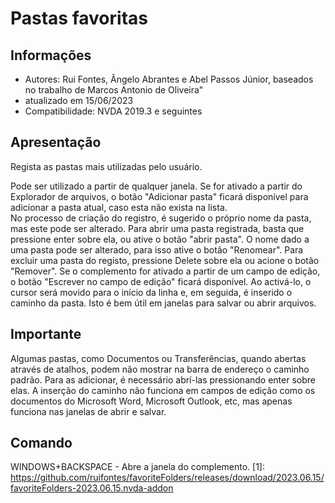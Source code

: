 # Pastas favoritas


## Informações
* Autores: Rui Fontes, Ângelo Abrantes e Abel Passos Júnior, baseados no trabalho de Marcos Antonio de Oliveira"
* atualizado em 15/06/2023
* Compatibilidade: NVDA 2019.3 e seguintes


## Apresentação
Regista as pastas mais utilizadas pelo usuário. 

Pode ser utilizado a partir de qualquer janela. 
Se for ativado a partir do Explorador de arquivos, o botão "Adicionar pasta" ficará disponível para adicionar a pasta atual, caso esta não exista na lista.  
No processo de criação do registro, é sugerido o próprio nome da pasta, mas este pode ser alterado. 
Para abrir uma pasta registrada, basta que pressione enter sobre ela, ou ative o botão "abrir pasta". 
O nome dado a uma pasta pode ser alterado, para isso ative o botão "Renomear". 
Para excluir uma pasta do registo, pressione Delete sobre ela ou acione o botão "Remover". 
Se o complemento for ativado a partir de um campo de edição, o botão "Escrever no campo de edição" ficará disponível.
Ao activá-lo, o cursor será movido para o início da linha e, em seguida, é inserido o caminho da pasta.
Isto é bem útil em janelas para salvar ou abrir arquivos.


## Importante
 Algumas pastas, como Documentos ou Transferências, quando abertas através de atalhos, podem não mostrar na barra de endereço o caminho padrão.
Para as adicionar, é necessário abrí-las pressionando  enter sobre elas. 
A inserção do caminho não funciona em campos de edição como os documentos do Microsoft Word, Microsoft Outlook, etc, mas apenas funciona nas janelas de abrir e salvar.


## Comando

WINDOWS+BACKSPACE - Abre a janela do complemento.
[1]: https://github.com/ruifontes/favoriteFolders/releases/download/2023.06.15/favoriteFolders-2023.06.15.nvda-addon
